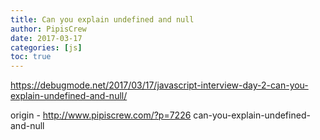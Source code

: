 ```yaml
---
title: Can you explain undefined and null
author: PipisCrew
date: 2017-03-17
categories: [js]
toc: true
---
```


https://debugmode.net/2017/03/17/javascript-interview-day-2-can-you-explain-undefined-and-null/

origin - http://www.pipiscrew.com/?p=7226 can-you-explain-undefined-and-null